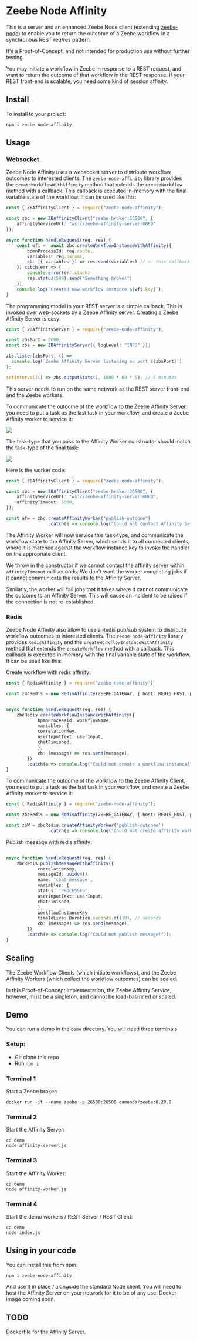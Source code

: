 # Zeebe Node Affinity 

This is a server and an enhanced Zeebe Node client (extending [zeebe-node](https://github.com/creditsenseau/zeebe-client-node-js)) to enable you to return the outcome of a Zeebe workflow in a synchronous REST req/res pattern.

It's a Proof-of-Concept, and not intended for production use without further testing.

You may initiate a workflow in Zeebe in response to a REST request, and want to return the outcome of that workflow in the REST response. If your REST front-end is scalable, you need some kind of session affinity.

## Install

To install to your project:

```
npm i zeebe-node-affinity
```

## Usage

### Websocket

Zeebe Node Affinity uses a websocket server to distribute workflow outcomes to interested clients. The `zeebe-node-affinity` library provides the `createWorkflowWithAffinity` method that extends the `createWorkflow` method with a callback. This callback is executed in-memory with the final variable state of the workflow. It can be used like this:

```typescript
const { ZBAffinityClient } = require("zeebe-node-affinity");

const zbc = new ZBAffinityClient("zeebe-broker:26500", {
    affinityServiceUrl: "ws://zeebe-affinity-server:8080"
});

async function handleRequest(req, res) {
    const wfi =  await zbc.createWorkflowInstanceWithAffinity({
        bpmnProcessId: req.route,
        variables: req.params,
        cb: ({ variables }) => res.send(variables) // <- this callback gets the workflow outcome
    }).catch(err => {
        console.error(err.stack)
        res.status(500).send("Something broke!")
    });
    console.log(`Created new workflow instance ${wfi.key}`);
}
```

The programming model in your REST server is a simple callback. This is invoked over web-sockets by a Zeebe Affinity server. Creating a Zeebe Affinity Server is easy:

```typescript
const { ZBAffinityServer } = require("zeebe-node-affinity");

const zbsPort = 8080;
const zbs = new ZBAffinityServer({ logLevel: "INFO" });

zbs.listen(zbsPort, () =>
  console.log(`Zeebe Affinity Server listening on port ${zbsPort}`)
);

setInterval(() => zbs.outputStats(), 1000 * 60 * 5); // 5 minutes
```

This server needs to run on the same network as the REST server front-end and the Zeebe workers.

To communicate the outcome of the workflow to the Zeebe Affinity Server, you need to put a task as the last task in your workflow, and create a Zeebe Affinity worker to service it:

![](img/affinity-task.png)

The task-type that you pass to the Affinity Worker constructor should match the task-type of the final task:

![](img/affinity-task-type.png)

Here is the worker code:

```typescript
const { ZBAffinityClient } = require("zeebe-node-affinity");

const zbc = new ZBAffinityClient("zeebe-broker:26500", {
    affinityServiceUrl: "ws://zeebe-affinity-server:8080",
    affinityTimeout: 5000;
});

const afw = zbc.createAffinityWorker("publish-outcome")
                .catch(e => console.log("Could not contact Affinity Server!"));
```

The Affinity Worker will now service this task-type, and communicate the workflow state to the Affinity Server, which sends it to all connected clients, where it is matched against the workflow instance key to invoke the handler on the appropriate client.

We throw in the constructor if we cannot contact the affinity server within `affinityTimeout` milliseconds. We don't want the worker completing jobs if it cannot communicate the results to the Affinity Server.

Similarly, the worker will fail jobs that it takes where it cannot communicate the outcome to an Affinity Server. This will cause an incident to be raised if the connection is not re-established.

### Redis


Zeebe Node Affinity also allow to use a Redis pub/sub system to distribute workflow outcomes to interested clients. The `zeebe-node-affinity` library provides `RedisAffinity` and the `createWorkflowInstanceWithAffinity` method that extends the `createWorkflow` method with a callback. This callback is executed in-memory with the final variable state of the workflow. It can be used like this:

Create workflow with redis affinity:

```typescript
const { RedisAffinity } = require("zeebe-node-affinity") 

const zbcRedis = new RedisAffinity(ZEEBE_GATEWAY, { host: REDIS_HOST, password: REDIS_AUTH });


async function handleRequest(req, res) {
    zbcRedis.createWorkflowInstanceWithAffinity({
            bpmnProcessId: workflowName,
            variables: {
            correlationKey,
            userInputText: userInput,
            chatFinished,
            },
            cb: (message) => res.send(message),
        })
        .catch(e => console.log("Could not create a workflow instance!"));
}
```

To communicate the outcome of the workflow to the Zeebe Affinity Client, you need to put a task as the last task in your workflow, and create a Zeebe Affinity worker to service it:

```typescript
const { RedisAffinity } = require("zeebe-node-affinity");

const zbcRedis = new RedisAffinity(ZEEBE_GATEWAY, { host: REDIS_HOST, password: REDIS_AUTH });

const zbW = zbcRedis.createAffinityWorker('publish-outcome')
                .catch(e => console.log("Could not create affinity worker!"));
```

Publish message with redis affinity:

```typescript

async function handleRequest(req, res) {
    zbcRedis.publishMessageWithAffinity({
            correlationKey,
            messageId: uuidv4(),
            name: 'chat-message',
            variables: {
            status: 'PROCESSED',
            userInputText: userInput,
            chatFinished,
            },
            workflowInstanceKey,
            timeToLive: Duration.seconds.of(10), // seconds
            cb: (message) => res.send(message),
        })
        .catch(e => console.log("Could not publish message!"));
}
```

## Scaling

The Zeebe Workflow Clients (which initiate workflows), and the Zeebe Affinity Workers (which collect the workflow outcomes) can be scaled.

In this Proof-of-Concept implementation, the Zeebe Affinity Service, however, must be a singleton, and cannot be load-balanced or scaled.

## Demo

You can run a demo in the `demo`  directory. You will need three terminals.

### Setup:
- Git clone this repo
- Run `npm i`

### Terminal 1
Start a Zeebe broker:

```
docker run -it --name zeebe -p 26500:26500 camunda/zeebe:0.20.0
```

### Terminal 2
Start the Affinity Server:

```
cd demo
node affinity-server.js
```

### Terminal 3
Start the Affinity Worker:

```
cd demo
node affinity-worker.js
```

### Terminal 4
Start the demo workers / REST Server / REST Client:

```
cd demo
node index.js
```

## Using in your code

You can install this from npm:

```
npm i zeebe-node-affinity
```

And use it in place / alongside the standard Node client. You will need to host the Affinity Server on your network for it to be of any use. Docker image coming soon.

## TODO

Dockerfile for the Affinity Server.
